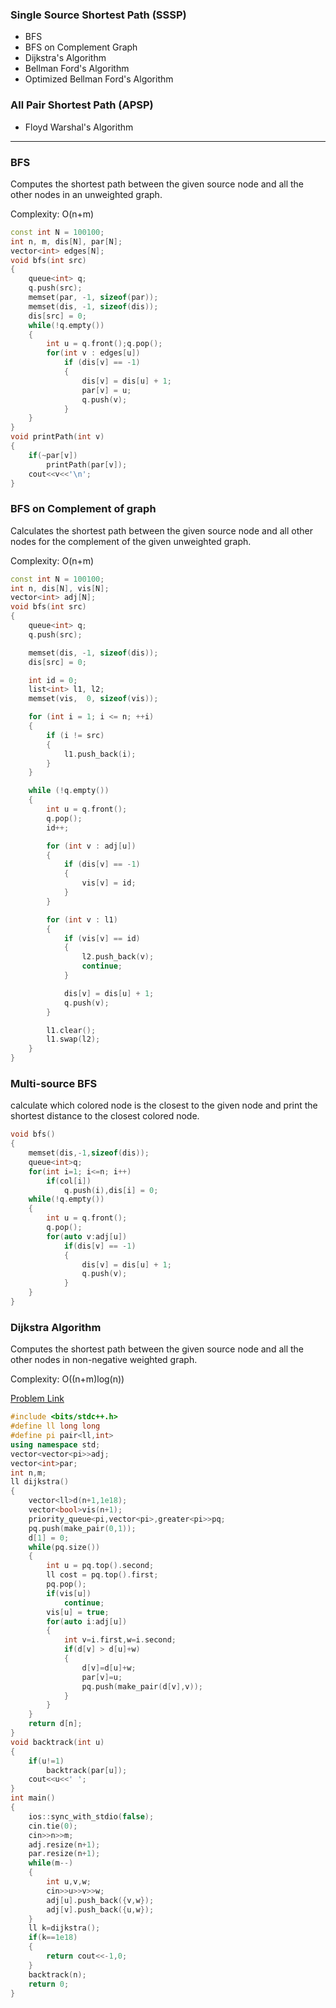 ### Single Source Shortest Path (SSSP)

- BFS
- BFS on Complement Graph
- Dijkstra's Algorithm
- Bellman Ford's Algorithm
- Optimized Bellman Ford's Algorithm

### All Pair Shortest Path (APSP)

- Floyd Warshal's Algorithm

----------------------------------------------------------------------------------------------------------------------------------------------

### BFS

Computes the shortest path between the given source node and all the other nodes in an unweighted graph.
 
Complexity: O(n+m)
```cpp
const int N = 100100;
int n, m, dis[N], par[N];             
vector<int> edges[N];   
void bfs(int src) 
{
    queue<int> q;
    q.push(src);
    memset(par, -1, sizeof(par));
    memset(dis, -1, sizeof(dis));
    dis[src] = 0;
    while(!q.empty()) 
    {
        int u = q.front();q.pop();
        for(int v : edges[u]) 
            if (dis[v] == -1)
            {
                dis[v] = dis[u] + 1;
                par[v] = u;
                q.push(v);
            }
    }
}
void printPath(int v)
{
    if(~par[v]) 
        printPath(par[v]);
    cout<<v<<'\n';
}
```

### BFS on Complement of graph

Calculates the shortest path between the given source node and all other nodes for the complement of the given unweighted graph.

Complexity: O(n+m)
```cpp
const int N = 100100;
int n, dis[N], vis[N];
vector<int> adj[N];
void bfs(int src)
{
    queue<int> q;
    q.push(src);

    memset(dis, -1, sizeof(dis));
    dis[src] = 0;

    int id = 0;
    list<int> l1, l2;
    memset(vis,  0, sizeof(vis));

    for (int i = 1; i <= n; ++i)
    {
        if (i != src)
        {
            l1.push_back(i);
        }
    }

    while (!q.empty())
    {
        int u = q.front();
        q.pop();
        id++;

        for (int v : adj[u])
        {
            if (dis[v] == -1)
            {
                vis[v] = id;
            }
        }

        for (int v : l1)
        {
            if (vis[v] == id)
            {
                l2.push_back(v);
                continue;
            }

            dis[v] = dis[u] + 1;
            q.push(v);
        }

        l1.clear();
        l1.swap(l2);
    }
}
```
### Multi-source BFS
calculate which colored node is the closest to the given node and print the shortest distance to the closest colored node.
```cpp
void bfs()
{
    memset(dis,-1,sizeof(dis));
    queue<int>q;
    for(int i=1; i<=n; i++)
        if(col[i])
            q.push(i),dis[i] = 0;
    while(!q.empty())
    {
        int u = q.front();
        q.pop();
        for(auto v:adj[u])
            if(dis[v] == -1)
            {
                dis[v] = dis[u] + 1;
                q.push(v);
            }
    }
}
```

### Dijkstra Algorithm

Computes the shortest path between the given source node and all the other nodes in non-negative weighted graph.

Complexity: O((n+m)log(n))

[Problem Link](https://codeforces.com/contest/20/problem/C)

```cpp
#include <bits/stdc++.h>
#define ll long long
#define pi pair<ll,int>
using namespace std;
vector<vector<pi>>adj;
vector<int>par;
int n,m;
ll dijkstra()
{
    vector<ll>d(n+1,1e18);
    vector<bool>vis(n+1);
    priority_queue<pi,vector<pi>,greater<pi>>pq;
    pq.push(make_pair(0,1));
    d[1] = 0;
    while(pq.size())
    {
        int u = pq.top().second;
        ll cost = pq.top().first;
        pq.pop();
        if(vis[u])
            continue;
        vis[u] = true;
        for(auto i:adj[u])
        {
            int v=i.first,w=i.second;
            if(d[v] > d[u]+w)
            {
                d[v]=d[u]+w;
                par[v]=u;
                pq.push(make_pair(d[v],v));
            }
        }
    }
    return d[n];
}
void backtrack(int u)
{
    if(u!=1)
        backtrack(par[u]);
    cout<<u<<' ';
}
int main()
{
    ios::sync_with_stdio(false);
    cin.tie(0);
    cin>>n>>m;
    adj.resize(n+1);
    par.resize(n+1);
    while(m--)
    {
        int u,v,w;
        cin>>u>>v>>w;
        adj[u].push_back({v,w});
        adj[v].push_back({u,w});
    }
    ll k=dijkstra();
    if(k==1e18)
    {
        return cout<<-1,0;
    }
    backtrack(n);
    return 0;
}
```
